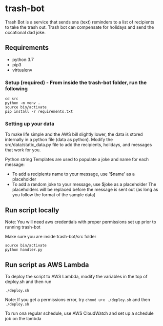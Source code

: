 # trash-bot
Trash Bot is a service that sends sns (text) reminders to a list of recipients to take the trash out. Trash bot can compensate for holidays and send the occational dad joke.

## Requirements
- python 3.7
- pip3
- virtualenv

### Setup (required) - From inside the trash-bot folder, run the following

```
cd src
python -m venv .
source bin/activate
pip install -r requirements.txt
```

### Setting up your data
To make life simple and the AWS bill slightly lower, the data is stored internally in a python file (data as python). 
Modify the src/data/static_data.py file to add the recipients, holidays, and messages that work for you.

Python string Templates are used to populate a joke and name for each message:
- To add a recipients name to your message, use '$name' as a placeholder
- To add a random joke to your message, use $joke as a placeholder
The placeholders will be replaced before the message is sent out (as long as you follow the format of the sample data)

## Run script locally

Note: You will need aws credentials with proper permissions set up prior to running trash-bot

Make sure you are inside trash-bot/src folder

```
source bin/activate
python handler.py
```

## Run script as AWS Lambda

To deploy the script to AWS Lambda, modify the variables in the top of deploy.sh and then run
```
./deploy.sh
```
Note: If you get a permissions error, try `chmod u+x ./deploy.sh` and then `./deploy.sh` 

To run ona regular schedule, use AWS CloudWatch and set up a schedule job on the lambda